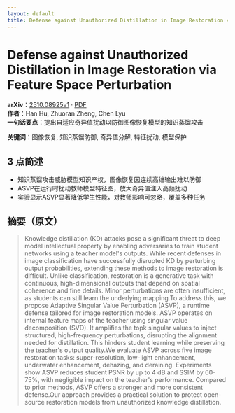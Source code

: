 ```yaml
---
layout: default
title: Defense against Unauthorized Distillation in Image Restoration via Feature Space Perturbation
---
```


# Defense against Unauthorized Distillation in Image Restoration via Feature Space Perturbation
**arXiv**：[2510.08925v1](https://arxiv.org/abs/2510.08925) · [PDF](https://arxiv.org/pdf/2510.08925.pdf)  
**作者**：Han Hu, Zhuoran Zheng, Chen Lyu  
**一句话要点**：提出自适应奇异值扰动以防御图像恢复模型的知识蒸馏攻击

**关键词**：图像恢复, 知识蒸馏防御, 奇异值分解, 特征扰动, 模型保护

## 3 点简述
- 知识蒸馏攻击威胁模型知识产权，图像恢复因连续高维输出难以防御
- ASVP在运行时扰动教师模型特征图，放大奇异值注入高频扰动
- 实验显示ASVP显著降低学生性能，对教师影响可忽略，覆盖多种任务

## 摘要（原文）

> Knowledge distillation (KD) attacks pose a significant threat to deep model
> intellectual property by enabling adversaries to train student networks using a
> teacher model's outputs. While recent defenses in image classification have
> successfully disrupted KD by perturbing output probabilities, extending these
> methods to image restoration is difficult. Unlike classification, restoration
> is a generative task with continuous, high-dimensional outputs that depend on
> spatial coherence and fine details. Minor perturbations are often insufficient,
> as students can still learn the underlying mapping.To address this, we propose
> Adaptive Singular Value Perturbation (ASVP), a runtime defense tailored for
> image restoration models. ASVP operates on internal feature maps of the teacher
> using singular value decomposition (SVD). It amplifies the topk singular values
> to inject structured, high-frequency perturbations, disrupting the alignment
> needed for distillation. This hinders student learning while preserving the
> teacher's output quality.We evaluate ASVP across five image restoration tasks:
> super-resolution, low-light enhancement, underwater enhancement, dehazing, and
> deraining. Experiments show ASVP reduces student PSNR by up to 4 dB and SSIM by
> 60-75%, with negligible impact on the teacher's performance. Compared to prior
> methods, ASVP offers a stronger and more consistent defense.Our approach
> provides a practical solution to protect open-source restoration models from
> unauthorized knowledge distillation.

